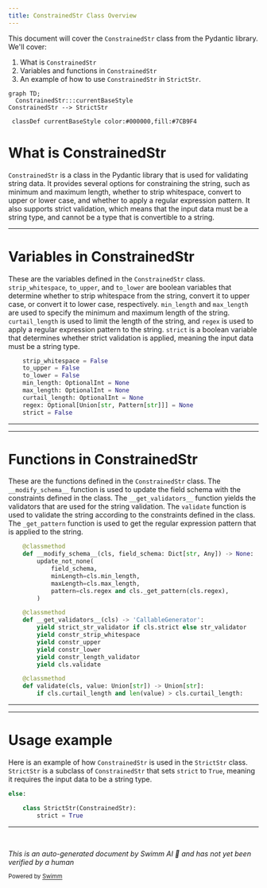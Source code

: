 ```yaml
---
title: ConstrainedStr Class Overview
---
```

This document will cover the `ConstrainedStr` class from the Pydantic library. We'll cover:

1. What is `ConstrainedStr`
2. Variables and functions in `ConstrainedStr`
3. An example of how to use `ConstrainedStr` in `StrictStr`.

```mermaid
graph TD;
  ConstrainedStr:::currentBaseStyle
ConstrainedStr --> StrictStr

 classDef currentBaseStyle color:#000000,fill:#7CB9F4
```

# What is ConstrainedStr

`ConstrainedStr` is a class in the Pydantic library that is used for validating string data. It provides several options for constraining the string, such as minimum and maximum length, whether to strip whitespace, convert to upper or lower case, and whether to apply a regular expression pattern. It also supports strict validation, which means that the input data must be a string type, and cannot be a type that is convertible to a string.

<SwmSnippet path="/pydantic/v1/types.py" line="406">

---

# Variables in ConstrainedStr

These are the variables defined in the `ConstrainedStr` class. `strip_whitespace`, `to_upper`, and `to_lower` are boolean variables that determine whether to strip whitespace from the string, convert it to upper case, or convert it to lower case, respectively. `min_length` and `max_length` are used to specify the minimum and maximum length of the string. `curtail_length` is used to limit the length of the string, and `regex` is used to apply a regular expression pattern to the string. `strict` is a boolean variable that determines whether strict validation is applied, meaning the input data must be a string type.

```python
    strip_whitespace = False
    to_upper = False
    to_lower = False
    min_length: OptionalInt = None
    max_length: OptionalInt = None
    curtail_length: OptionalInt = None
    regex: Optional[Union[str, Pattern[str]]] = None
    strict = False
```

---

</SwmSnippet>

<SwmSnippet path="/pydantic/v1/types.py" line="415">

---

# Functions in ConstrainedStr

These are the functions defined in the `ConstrainedStr` class. The `__modify_schema__` function is used to update the field schema with the constraints defined in the class. The `__get_validators__` function yields the validators that are used for the string validation. The `validate` function is used to validate the string according to the constraints defined in the class. The `_get_pattern` function is used to get the regular expression pattern that is applied to the string.

```python
    @classmethod
    def __modify_schema__(cls, field_schema: Dict[str, Any]) -> None:
        update_not_none(
            field_schema,
            minLength=cls.min_length,
            maxLength=cls.max_length,
            pattern=cls.regex and cls._get_pattern(cls.regex),
        )

    @classmethod
    def __get_validators__(cls) -> 'CallableGenerator':
        yield strict_str_validator if cls.strict else str_validator
        yield constr_strip_whitespace
        yield constr_upper
        yield constr_lower
        yield constr_length_validator
        yield cls.validate

    @classmethod
    def validate(cls, value: Union[str]) -> Union[str]:
        if cls.curtail_length and len(value) > cls.curtail_length:
```

---

</SwmSnippet>

<SwmSnippet path="/pydantic/v1/types.py" line="476">

---

# Usage example

Here is an example of how `ConstrainedStr` is used in the `StrictStr` class. `StrictStr` is a subclass of `ConstrainedStr` that sets `strict` to `True`, meaning it requires the input data to be a string type.

```python
else:

    class StrictStr(ConstrainedStr):
        strict = True
```

---

</SwmSnippet>

&nbsp;

*This is an auto-generated document by Swimm AI 🌊 and has not yet been verified by a human*

<SwmMeta version="3.0.0" repo-id="Z2l0aHViJTNBJTNBREVNTy1weWRhbnRpYyUzQSUzQWdpbGFkbmF2b3Q=" repo-name="DEMO-pydantic" doc-type="class"><sup>Powered by [Swimm](/)</sup></SwmMeta>
